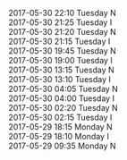2017-05-30 22:10 Tuesday  N  
2017-05-30 21:25 Tuesday  I  
2017-05-30 21:20 Tuesday  N  
2017-05-30 21:15 Tuesday  I  
2017-05-30 19:45 Tuesday  N  
2017-05-30 19:00 Tuesday  I  
2017-05-30 13:15 Tuesday  N  
2017-05-30 13:10 Tuesday  I  
2017-05-30 04:05 Tuesday  N  
2017-05-30 04:00 Tuesday  I  
2017-05-30 02:20 Tuesday  N  
2017-05-30 02:15 Tuesday  I  
2017-05-29 18:15 Monday  N  
2017-05-29 18:10 Monday  I  
2017-05-29 09:35 Monday  N  
